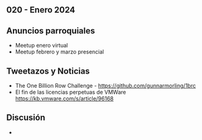 020 - Enero 2024
--

## Anuncios parroquiales
* Meetup enero virtual
* Meetup febrero y marzo presencial

## Tweetazos y Noticias
* The One Billion Row Challenge - https://github.com/gunnarmorling/1brc
* El fin de las licencias perpetuas de VMWare https://kb.vmware.com/s/article/96168

## Discusión
* 
 
